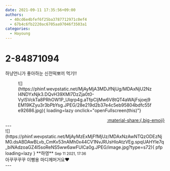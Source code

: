 ```yaml
---
date: 2021-09-11 17:35:56+09:00
authors:
  - 40cd6e4bfef6f25ba3787712971c0ef4
  - 67b4c6fb2220ac6705aa97046f3503a1
categories:
  - Hayoung
---
```


# 2-84871094

<div class="post-container" markdown="1">
<div class="content-container md-sidebar__scrollwrap" markdown="1">

하냥언니가 좋아하눈 신전떡뽀끼 먹기!!
<figure markdown="1">
![](https://phinf.wevpstatic.net/MjAyMjA3MDJfNjUg/MDAxNjU2NzI4NDYxNjk3.DQvH39XMI7DzZja0t0-VyISVckTa8PRhOW1P_Ulqrp4g.aTfpCljMw6V8tQT4aWAjFsjoej9EM19KZyu3r3bPbYsg.JPEG/28e219d2b37e4c5eb95804bdfc55fe92686.jpg){ loading=lazy onclick="openFullscreen(this)"}
</figure>


</div>
</div>

<div style="text-align: right;" markdown="1">
<a href="https://weverse.io/fromis9/fanpost/2-84871094" style="text-align: right;">:material-share:{.big-emoji}</a>
</div>
---

<div class="comments-container md-sidebar__scrollwrap" markdown="1">
<div class="comment" markdown="1">
<div class='id-container' markdown="1">
![](https://phinf.wevpstatic.net/MjAyMzExMjFfMjUz/MDAxNzAwNTQzODEzNjM0.dsABDAwBLvb_CmKv53nAMh0x44CV1NvJRUsHloAtzVEg.spqUAHYle7q_biNAdzoaGZ4l5soReNS5ww6awFUlCa0g.JPEG/image.jpg?type=s72){ pfp loading=lazy }
**<span class="artist">하영</span>** <small>Sep 11 2021, 17:36</small><br>
</div>
<div class='comment-body' markdown="1">
아꾸꾸꾸꾸 이뻥용 마디께머거요♥️
</div>
</div>
</div>
---
